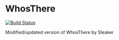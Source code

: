# WhosThere

[![Build Status](https://travis-ci.com/bmlzootown/WhosThere.svg?branch=master)](https://travis-ci.com/bmlzootown/WhosThere)

Modified/updated version of WhosThere by Sleaker
